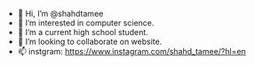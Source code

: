 - 👋 Hi, I’m @shahdtamee
- 👀 I’m interested in computer science.
- 🌱 I’m a current high school student.
- 💞️ I’m looking to collaborate on website.
- 📫 instgram: 
https://www.instagram.com/shahd_tamee/?hl=en

<!---
shahdtamee/shahdtamee is a ✨ special ✨ repository because its `README.md` (this file) appears on your GitHub profile.
You can click the Preview link to take a look at your changes.
--->
